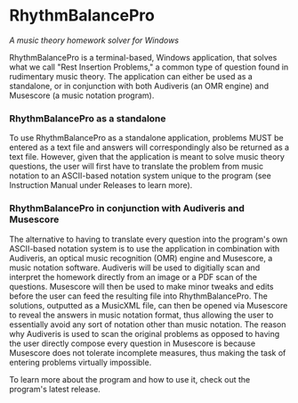 # RhythmBalancePro
*A music theory homework solver for Windows*

RhythmBalancePro is a terminal-based, Windows application, that solves what we call "Rest Insertion Problems," a common type of question found in rudimentary music theory. The application can either be used as a standalone, or in conjunction with both Audiveris (an OMR engine) and Musescore (a music notation program).

### RhythmBalancePro as a standalone
To use RhythmBalancePro as a standalone application, problems MUST be entered as a text file and answers will correspondingly also be returned as a text file. However, given that the application is meant to solve music theory questions, the user will first have to translate the problem from music notation to an ASCII-based notation system unique to the program (see Instruction Manual under Releases to learn more).

### RhythmBalancePro in conjunction with Audiveris and Musescore
The alternative to having to translate every question into the program's own ASCII-based notation system is to use the application in combination with Audiveris, an optical music recognition (OMR) engine and Musescore, a music notation software. Audiveris will be used to digitially scan and interpret the homework directly from an image or a PDF scan of the questions. Musescore will then be used to make minor tweaks and edits before the user can feed the resulting file into RhythmBalancePro. The solutions, outputted as a MusicXML file, can then be opened via Musescore to reveal the answers in music notation format, thus allowing the user to essentially avoid any sort of notation other than music notation. The reason why Audiveris is used to scan the original problems as opposed to having the user directly compose every question in Musescore is because Musescore does not tolerate incomplete measures, thus making the task of entering problems virtually impossible. 

To learn more about the program and how to use it, check out the program's latest release.
